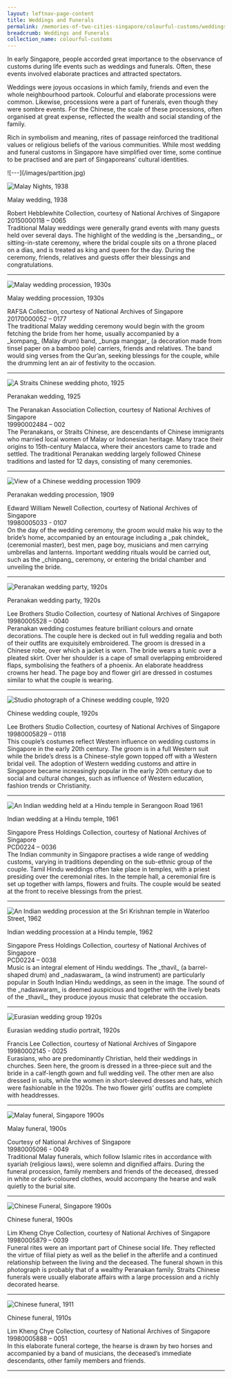 ```yaml
---
layout: leftnav-page-content
title: Weddings and Funerals
permalink: /memories-of-two-cities-singapore/colourful-customs/weddings-and-funerals/
breadcrumb: Weddings and Funerals
collection_name: colourful-customs
---
```


In early Singapore, people accorded great importance to the observance of customs during life events such as weddings and funerals. Often, these events involved elaborate practices and attracted spectators.  

Weddings were joyous occasions in which family, friends and even the whole neighbourhood partook. Colourful and elaborate processions were common. Likewise, processions were a part of funerals, even though they were sombre events. For the Chinese, the scale of these processions, often organised at great expense, reflected the wealth and social standing of the family. 

Rich in symbolism and meaning, rites of passage reinforced the traditional values or religious beliefs of the various communities. While most wedding and funeral customs in Singapore have simplified over time, some continue to be practised and are part of Singaporeans’ cultural identities. 

<p></p>
![---](/images/partition.jpg)

![Malay Nights, 1938](/images/colourful-customs/Sub1-1-malay-wedding.jpg)
<div class="custom-caption">
<div><p>Malay wedding, 1938</p></div>
<div>Robert Hebblewhite Collection, courtesy of National Archives of Singapore</div>
<div>20150000118 – 0065</div>
</div>
Traditional Malay weddings were generally grand events with many guests held over several days. The highlight of the wedding is the _bersanding_, or sitting-in-state ceremony, where the bridal couple sits on a throne placed on a dias, and is treated as king and queen for the day. During the ceremony, friends, relatives and guests offer their blessings and congratulations.
<p></p>
<p></p>
<hr>

![Malay wedding procession, 1930s](/images/colourful-customs/Sub1-2-malay-wedding-procession.jpg)
<div class="custom-caption">
<div><p>Malay wedding procession, 1930s</p></div>
<div>RAFSA Collection, courtesy of National Archives of Singapore</div>
<div>20170000052 – 0177</div>
</div>
The traditional Malay wedding ceremony would begin with the groom fetching the bride from her home, usually accompanied by a _kompang_ (Malay drum) band, _bunga manggar_ (a decoration made from tinsel paper on a bamboo pole) carriers, friends and relatives. The band would sing verses from the Qur’an, seeking blessings for the couple, while the drumming lent an air of festivity to the occasion.
<p></p>
<p></p>
<hr>

![A Straits Chinese wedding photo, 1925](/images/colourful-customs/Sub1-4-peranakan-wedding-cr.jpg)
<div class="custom-caption">
<div><p>Peranakan wedding, 1925</p></div>
<div>The Peranakan Association Collection, courtesy of National Archives of Singapore</div>
<div>19990002484 – 002</div>
</div>
The Peranakans, or Straits Chinese, are descendants of Chinese immigrants who married local women of Malay or Indonesian heritage. Many trace their origins to 15th-century Malacca, where their ancestors came to trade and settled. The traditional Peranakan wedding largely followed Chinese traditions and lasted for 12 days, consisting of many ceremonies.
<p></p>
<p></p>
<hr>

![View of a Chinese wedding procession 1909](/images/colourful-customs/Sub1-5-peranakan-wedding-procession.jpg)
<div class="custom-caption">
<div><p>Peranakan wedding procession, 1909</p></div>
<div>Edward William Newell Collection, courtesy of National Archives of Singapore</div>
<div>19980005033 - 0107</div>
</div>
On the day of the wedding ceremony, the groom would make his way to the bride’s home, accompanied by an entourage including a _pak chindek_ (ceremonial master), best men, page boy, musicians and men carrying umbrellas and lanterns. Important wedding rituals would be carried out, such as the _chinpang_ ceremony, or entering the bridal chamber and unveiling the bride.
<p></p>
<p></p>
<hr>

![Peranakan wedding party, 1920s](/images/colourful-customs/Sub1-6-peranakan-wedding-party.jpg)
<div class="custom-caption">
<div><p>Peranakan wedding party, 1920s</p></div>
<div>Lee Brothers Studio Collection, courtesy of National Archives of Singapore</div>
<div>19980005528 – 0040</div>
</div>
Peranakan wedding costumes feature brilliant colours and ornate decorations. The couple here is decked out in full wedding regalia and both of their outfits are exquisitely embroidered. The groom is dressed in a Chinese robe, over which a jacket is worn. The bride wears a tunic over a pleated skirt. Over her shoulder is a cape of small overlapping embroidered flaps, symbolising the feathers of a phoenix. An elaborate headdress crowns her head. The page boy and flower girl are dressed in costumes similar to what the couple is wearing.
<p></p>
<p></p>
<hr>

![Studio photograph of a Chinese wedding couple, 1920](/images/colourful-customs/Sub1-7-chinese-wedding-couple.jpg)
<div class="custom-caption">
<div><p>Chinese wedding couple, 1920s</p></div>
<div>Lee Brothers Studio Collection, courtesy of National Archives of Singapore</div>
<div>19980005829 – 0118</div>
</div>
This couple’s costumes reflect Western influence on wedding customs in Singapore in the early 20th century. The groom is in a full Western suit while the bride’s dress is a Chinese-style gown topped off with a Western bridal veil. The adoption of Western wedding customs and attire in Singapore became increasingly popular in the early 20th century due to social and cultural changes, such as influence of Western education, fashion trends or Christianity.
<p></p>
<p></p>
<hr>

![An Indian wedding held at a Hindu temple in Serangoon Road 1961](/images/colourful-customs/Sub1-8-indian-wedding-at-a-hindu-temple-rz.jpg)
<div class="custom-caption">
<div><p>Indian wedding at a Hindu temple, 1961</p></div>
<div>Singapore Press Holdings Collection, courtesy of National Archives of Singapore</div>
<div>PCD0224 – 0036</div>
</div>
The Indian community in Singapore practises a wide range of wedding customs, varying in traditions depending on the sub-ethnic group of the couple. Tamil Hindu weddings often take place in temples, with a priest presiding over the ceremonial rites. In the temple hall, a ceremonial fire is set up together with lamps, flowers and fruits. The couple would be seated at the front to receive blessings from the priest.
<p></p>
<p></p>
<hr>

![An Indian wedding procession at the Sri Krishnan temple in Waterloo Street, 1962](/images/colourful-customs/Sub1-9-indian-wedding-procession-at-a-hindu-temple-rz.jpg)
<div class="custom-caption">
<div><p>Indian wedding procession at a Hindu temple, 1962</p></div>
<div>Singapore Press Holdings Collection, courtesy of National Archives of Singapore</div>
<div>PCD0224 – 0038</div>
</div>
Music is an integral element of Hindu weddings. The _thavil_ (a barrel-shaped drum) and _nadaswaram_ (a wind instrument) are particularly popular in South Indian Hindu weddings, as seen in the image. The sound of the _nadaswaram_ is deemed auspicious and together with the lively beats of the _thavil_, they produce joyous music that celebrate the occasion.
<p></p>
<p></p>
<hr>

![Eurasian wedding group 1920s](/images/colourful-customs/Sub1-10-eurasian-wedding-studio-portrait.jpg)
<div class="custom-caption">
<div><p>Eurasian wedding studio portrait, 1920s</p></div>
<div>Francis Lee Collection, courtesy of National Archives of Singapore</div>
<div>19980002145 - 0025</div>
</div>
Eurasians, who are predominantly Christian, held their weddings in churches. Seen here, the groom is dressed in a three-piece suit and the bride in a calf-length gown and full wedding veil. The other men are also dressed in suits, while the women in short-sleeved dresses and hats, which were fashionable in the 1920s. The two flower girls’ outfits are complete with headdresses.
<p></p>
<p></p>
<hr>

![Malay funeral, Singapore 1900s](/images/colourful-customs/Sub1-11-malay-funeral.jpg)
<div class="custom-caption">
<div><p>Malay funeral, 1900s</p></div>
<div>Courtesy of National Archives of Singapore</div>
<div>19980005096 - 0049</div>
</div>
Traditional Malay funerals, which follow Islamic rites in accordance with syariah (religious laws), were solemn and dignified affairs. During the funeral procession, family members and friends of the deceased, dressed in white or dark-coloured clothes, would accompany the hearse and walk quietly to the burial site.
<p></p>
<p></p>
<hr>

![Chinese Funeral, Singapore 1900s](/images/colourful-customs/Sub1-12-chinese-funeral.jpg)
<div class="custom-caption">
<div><p>Chinese funeral, 1900s</p></div>
<div>Lim Kheng Chye Collection, courtesy of National Archives of Singapore</div>
<div>19980005879 – 0039</div>
</div>
Funeral rites were an important part of Chinese social life. They reflected the virtue of filial piety as well as the belief in the afterlife and a continued relationship between the living and the deceased. The funeral shown in this photograph is probably that of a wealthy Peranakan family. Straits Chinese funerals were usually elaborate affairs with a large procession and a richly decorated hearse.
<p></p>
<p></p>
<hr>

![Chinese funeral, 1911](/images/colourful-customs/Sub1-13-chinese-funeral.jpg)
<div class="custom-caption">
<div><p>Chinese funeral, 1910s</p></div>
<div>Lim Kheng Chye Collection, courtesy of National Archives of Singapore</div>
<div>19980005888 – 0051</div>
</div>
In this elaborate funeral cortege, the hearse is drawn by two horses and accompanied by a band of musicians, the deceased’s immediate descendants, other family members and friends.
<p></p>
<p></p>
<hr>

